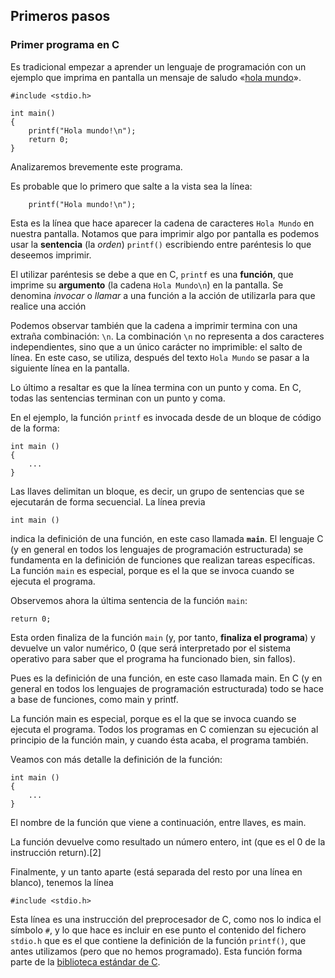 ## Primeros pasos

### Primer programa en C

Es tradicional empezar a aprender un lenguaje de programación con un ejemplo que imprima en pantalla un mensaje de saludo «[hola mundo](https://es.wikipedia.org/wiki/Hola_mundo)».


	#include <stdio.h>

	int main()
	{
	    printf("Hola mundo!\n");
        return 0;
	}


Analizaremos brevemente este programa.

Es probable que lo primero que salte a la vista sea la línea:

	    printf("Hola mundo!\n");

Esta es la línea que hace aparecer la cadena de caracteres `Hola Mundo` en nuestra pantalla. Notamos que para imprimir algo por pantalla es podemos usar la **sentencia** (la *orden*) `printf()` escribiendo entre paréntesis lo que deseemos imprimir.

El utilizar paréntesis se debe a que en C, `printf` es una **función**, que imprime su **argumento** (la cadena `Hola Mundo\n`) en la pantalla.  Se denomina *invocar* o *llamar* a una función a la acción de utilizarla para que realice una acción

Podemos observar también que la cadena a imprimir termina con una extraña combinación: `\n`. La combinación `\n` no representa a dos caracteres independientes, sino que a un único carácter no imprimible: el salto de línea. En este caso, se utiliza, después del texto `Hola Mundo` se pasar a la siguiente línea en la pantalla.

Lo último a resaltar es que la línea termina con un punto y coma. En C, todas las sentencias terminan con un punto y coma.


En el ejemplo, la función `printf` es invocada desde de un bloque de código de la forma:


    int main ()
    {
        ...
    }

Las llaves delimitan un bloque, es decir, un grupo de sentencias que se ejecutarán de forma secuencial. La línea previa

    int main ()

indica la definición de una función, en este caso llamada **`main`**. El lenguaje C (y en general en todos los lenguajes de programación estructurada) se fundamenta en la definición de funciones que realizan tareas específicas.
La función `main` es especial, porque es el la que se invoca cuando se ejecuta el programa.


Observemos ahora la última sentencia de la función `main`:

    return 0;


Esta orden finaliza de la función `main` (y, por tanto, **finaliza el programa**) y devuelve un valor numérico, $0$ (que será interpretado por el sistema operativo para saber que el programa ha funcionado bien, sin fallos).



Pues es la definición de una función, en este caso llamada main. En C (y en general en todos los lenguajes de programación estructurada) todo se hace a base de funciones, como main y printf.

La función main es especial, porque es el la que se invoca cuando se ejecuta el programa. Todos los programas en C comienzan su ejecución al principio de la función main, y cuando ésta acaba, el programa también.

Veamos con más detalle la definición de la función:

    int main ()
    {
        ...
    }


 El nombre de la función que viene a continuación, entre llaves, es main.


 La función devuelve como resultado un número entero, int (que es el 0 de la instrucción return).[2]

Finalmente, y un tanto aparte (está separada del resto por una línea en blanco), tenemos la línea

	#include <stdio.h>

Esta línea es una instrucción del preprocesador de C, como nos lo indica el símbolo `#`, y lo que hace es incluir en ese punto el contenido del fichero `stdio.h` que es el que contiene la definición de la función `printf()`, que antes utilizamos (pero que no hemos programado). Esta función  forma parte de la [biblioteca estándar de C](https://es.wikipedia.org/wiki/Biblioteca_est%C3%A1ndar_de_C).
